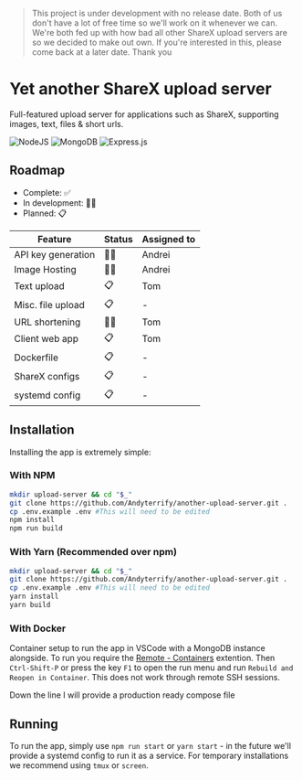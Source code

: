 > This project is under development with no release date. Both of us don't have a lot of free time so we'll work on it whenever we can. We're both fed up with how bad all other ShareX upload servers are so we decided to make out own. If you're interested in this, please come back at a later date. Thank you

# Yet another ShareX upload server

Full-featured upload server for applications such as ShareX, supporting images, text, files & short urls.

<p float="left">
<img alt="NodeJS" src="https://img.shields.io/badge/node.js%20-%2343853D.svg?&style=for-the-badge&logo=node.js&logoColor=white"/>

<img alt="MongoDB" src ="https://img.shields.io/badge/MongoDB-%234ea94b.svg?&style=for-the-badge&logo=mongodb&logoColor=white"/>

<img alt="Express.js" src="https://img.shields.io/badge/express.js%20-%23404d59.svg?&style=for-the-badge"/>
</p>

## Roadmap

- Complete: ✅
- In development: 👷‍♀️
- Planned: 📋

| Feature            | Status | Assigned to |
| ------------------ | ------ | ----------- |
| API key generation | 👷‍♀️     | Andrei      |
| Image Hosting      | 👷‍♀️     | Andrei      |
| Text upload        | 📋     | Tom         |
| Misc. file upload  | 📋     | -           |
| URL shortening     | 👷‍♀️     | Tom         |
| Client web app     | 📋     | Tom         |
| Dockerfile         | 📋     | -           |
| ShareX configs     | 📋     | -           |
| systemd config     | 📋     | -           |

## Installation

Installing the app is extremely simple:

### With NPM

```bash
mkdir upload-server && cd "$_"
git clone https://github.com/Andyterrify/another-upload-server.git .
cp .env.example .env #This will need to be edited
npm install
npm run build
```

### With Yarn (Recommended over npm)

```bash
mkdir upload-server && cd "$_"
git clone https://github.com/Andyterrify/another-upload-server.git .
cp .env.example .env #This will need to be edited
yarn install
yarn build
```

### With Docker

Container setup to run the app in VSCode with a MongoDB instance alongside.
To run you require the [Remote - Containers](https://marketplace.visualstudio.com/items?itemName=ms-vscode-remote.remote-containers) extention. Then `Ctrl-Shift-P` or press the key `F1` to open the run menu and run `Rebuild and Reopen in Container`. This does not work through remote SSH sessions.

Down the line I will provide a production ready compose file

## Running

To run the app, simply use `npm run start` or `yarn start` - in the future we'll provide a systemd config to run it as a service. For temporary installations we recommend using `tmux` or `screen`.
